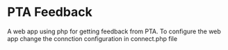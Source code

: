 # PTA Feedback
A web app using php for getting feedback from PTA. To configure the web app change the connction configuration in connect.php file
